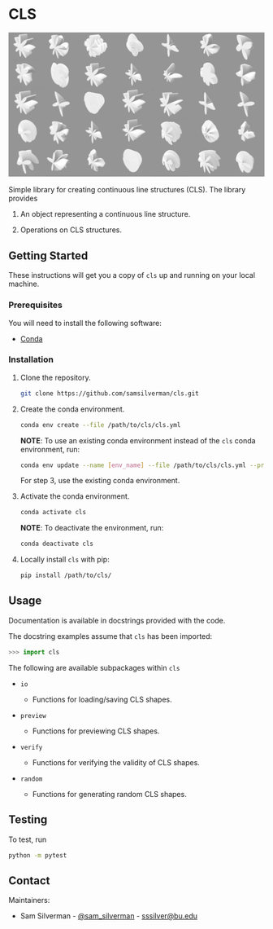 # CLS

![cls Spashscreen](misc/images/splashscreen.jpeg)

Simple library for creating continuous line structures (CLS). The library provides

1. An object representing a continuous line structure.

2. Operations on CLS structures.

## Getting Started

These instructions will get you a copy of ``cls`` up and running on your local machine.

### Prerequisites

You will need to install the following software:

* [Conda](https://docs.conda.io/en/latest/)

### Installation

1. Clone the repository.

    ```bash
    git clone https://github.com/samsilverman/cls.git
    ```

2. Create the conda environment.

    ```bash
    conda env create --file /path/to/cls/cls.yml
    ```

    **NOTE**: To use an existing conda environment instead of the ``cls`` conda environment, run:

    ```bash
    conda env update --name [env_name] --file /path/to/cls/cls.yml --prune
    ```

    For step 3, use the existing conda environment.

3. Activate the conda environment.

    ```bash
    conda activate cls
    ```

    **NOTE**: To deactivate the environment, run:

    ```bash
    conda deactivate cls
    ```

4. Locally install ``cls`` with pip:

    ```bash
    pip install /path/to/cls/
    ```

## Usage

Documentation is available in docstrings provided with the code.

The docstring examples assume that ``cls`` has been imported:

```python
>>> import cls
```

The following are available subpackages within ``cls``

* ``io``
  * Functions for loading/saving CLS shapes.

* ``preview``
  * Functions for previewing CLS shapes.

* ``verify``
  * Functions for verifying the validity of CLS shapes.

* ``random``
  * Functions for generating random CLS shapes.

## Testing

To test, run

```bash
python -m pytest
```

## Contact

Maintainers:

* Sam Silverman - [@sam_silverman](https://twitter.com/sam_silverman) - [sssilver@bu.edu](mailto:sssilver@bu.edu)
